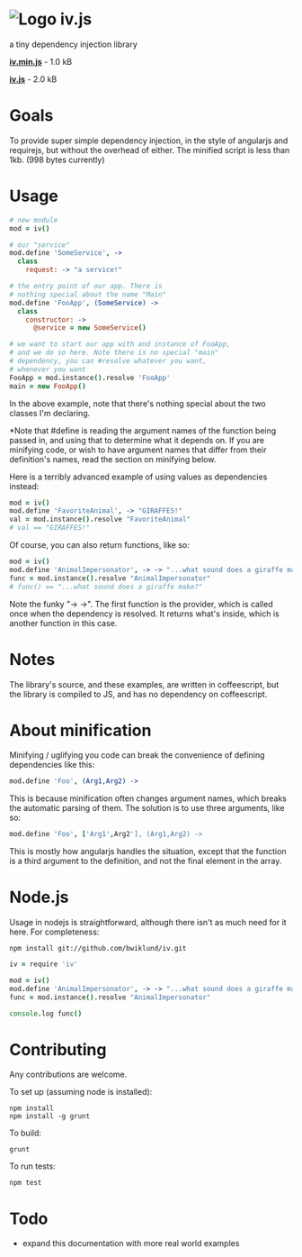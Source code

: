 ![Logo](https://raw.github.com/bwiklund/iv/master/docs/logo.png)
iv.js
===
a tiny dependency injection library

__[iv.min.js](https://raw.github.com/bwiklund/iv/master/dist/iv.min.js)__ - 1.0 kB

__[iv.js](https://raw.github.com/bwiklund/iv/master/dist/iv.js)__ - 2.0 kB

Goals
===
To provide super simple dependency injection, in the style of angularjs and requirejs, but without the overhead of either. The minified script is less than 1kb. (998 bytes currently)

Usage
===
```coffeescript
# new module
mod = iv()

# our "service"
mod.define 'SomeService', -> 
  class
    request: -> "a service!"

# the entry point of our app. There is 
# nothing special about the name "Main"
mod.define 'FooApp', (SomeService) -> 
  class
    constructor: ->
      @service = new SomeService()

# we want to start our app with and instance of FooApp,
# and we do so here. Note there is no special "main" 
# dependency, you can #resolve whatever you want,
# whenever you want
FooApp = mod.instance().resolve 'FooApp'
main = new FooApp()
```

In the above example, note that there's nothing special about the two classes I'm declaring.

*Note that #define is reading the argument names of the function being passed in, and using that to determine what it depends on. If you are minifying code, or wish to have argument names that differ from their definition's names, read the section on minifying below.

Here is a terribly advanced example of using values as dependencies instead:

```coffeescript
mod = iv()
mod.define 'FavoriteAnimal', -> "GIRAFFES!"
val = mod.instance().resolve "FavoriteAnimal"
# val == "GIRAFFES!"
```

Of course, you can also return functions, like so:

```coffeescript
mod = iv()
mod.define 'AnimalImpersonator', -> -> "...what sound does a giraffe make?"
func = mod.instance().resolve "AnimalImpersonator"
# func() == "...what sound does a giraffe make?"
```

Note the funky "-> ->". The first function is the provider, which is called once when the dependency is resolved. It returns what's inside, which is another function in this case.

Notes
===
The library's source, and these examples, are written in coffeescript, but the library is compiled to JS, and has no dependency on coffeescript.

About minification
===
Minifying / uglifying you code can break the convenience of defining dependencies like this:
```coffeescript
mod.define 'Foo', (Arg1,Arg2) ->
```

This is because minification often changes argument names, which breaks the automatic parsing of them. The solution is to use three arguments, like so:
```coffeescript
mod.define 'Foo', ['Arg1',Arg2'], (Arg1,Arg2) ->
```

This is mostly how angularjs handles the situation, except that the function is a third argument to the definition, and not the final element in the array.

Node.js
===

Usage in nodejs is straightforward, although there isn't as much need for it here. For completeness:

```
npm install git://github.com/bwiklund/iv.git
```

```coffeescript
iv = require 'iv'

mod = iv()
mod.define 'AnimalImpersonator', -> -> "...what sound does a giraffe make?"
func = mod.instance().resolve "AnimalImpersonator"

console.log func()
```

Contributing
===
Any contributions are welcome.

To set up (assuming node is installed):
```
npm install
npm install -g grunt
```

To build:
```
grunt
```

To run tests:
```
npm test
```

Todo
===
- expand this documentation with more real world examples
